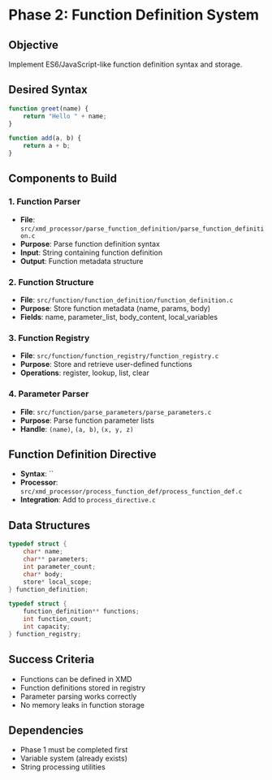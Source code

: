 # Phase 2: Function Definition System

## Objective
Implement ES6/JavaScript-like function definition syntax and storage.

## Desired Syntax
```javascript
function greet(name) {
    return "Hello " + name;
}

function add(a, b) {
    return a + b;
}
```

## Components to Build

### 1. Function Parser
- **File**: `src/xmd_processor/parse_function_definition/parse_function_definition.c`
- **Purpose**: Parse function definition syntax
- **Input**: String containing function definition
- **Output**: Function metadata structure

### 2. Function Structure
- **File**: `src/function/function_definition/function_definition.c`
- **Purpose**: Store function metadata (name, params, body)
- **Fields**: name, parameter_list, body_content, local_variables

### 3. Function Registry
- **File**: `src/function/function_registry/function_registry.c`
- **Purpose**: Store and retrieve user-defined functions
- **Operations**: register, lookup, list, clear

### 4. Parameter Parser
- **File**: `src/function/parse_parameters/parse_parameters.c`
- **Purpose**: Parse function parameter lists
- **Handle**: `(name)`, `(a, b)`, `(x, y, z)`

## Function Definition Directive
- **Syntax**: ``
- **Processor**: `src/xmd_processor/process_function_def/process_function_def.c`
- **Integration**: Add to `process_directive.c`

## Data Structures
```c
typedef struct {
    char* name;
    char** parameters;
    int parameter_count;
    char* body;
    store* local_scope;
} function_definition;

typedef struct {
    function_definition** functions;
    int function_count;
    int capacity;
} function_registry;
```

## Success Criteria
- Functions can be defined in XMD
- Function definitions stored in registry
- Parameter parsing works correctly
- No memory leaks in function storage

## Dependencies
- Phase 1 must be completed first
- Variable system (already exists)
- String processing utilities